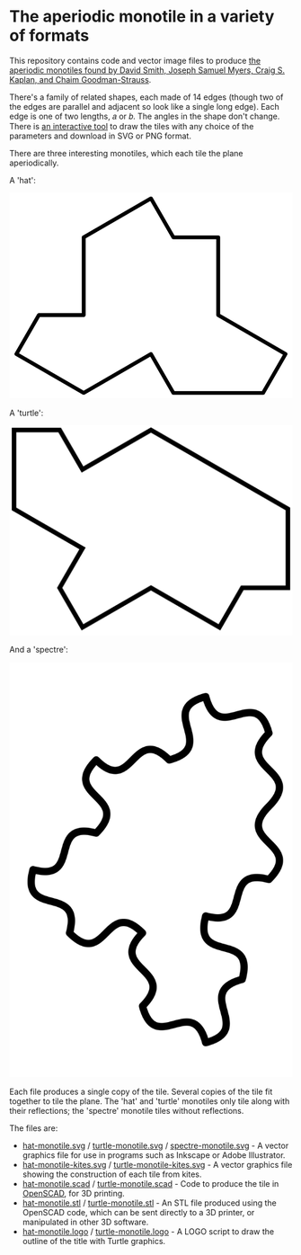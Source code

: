 # The aperiodic monotile in a variety of formats

This repository contains code and vector image files to produce [the aperiodic monotiles found by David Smith, Joseph Samuel Myers, Craig S. Kaplan, and Chaim Goodman-Strauss](https://cs.uwaterloo.ca/~csk/hat/).

There's a family of related shapes, each made of 14 edges (though two of the edges are parallel and adjacent so look like a single long edge).
Each edge is one of two lengths, 𝑎 or 𝑏. The angles in the shape don't change.
There is [an interactive tool](interactive.html) to draw the tiles with any choice of the parameters and download in SVG or PNG format.

There are three interesting monotiles, which each tile the plane aperiodically.

A 'hat':

![A hat-like polygon](hat-monotile.png)

A 'turtle':

![A turtle-like polygon](turtle-monotile.png)

And a 'spectre':

![A ghost-like shape with curved edges](spectre-monotile.png)

Each file produces a single copy of the tile. Several copies of the tile fit together to tile the plane. The 'hat' and 'turtle' monotiles only tile along with their reflections; the 'spectre' monotile tiles without reflections.

The files are:

* [hat-monotile.svg](hat-monotile.svg) / [turtle-monotile.svg](turtle-monotile.svg) / [spectre-monotile.svg](spectre-monotile.svg) - A vector graphics file for use in programs such as Inkscape or Adobe Illustrator.
* [hat-monotile-kites.svg](hat-monotile-kites.svg) / [turtle-monotile-kites.svg](turtle-monotile-kites.svg) - A vector graphics file showing the construction of each tile from kites.
* [hat-monotile.scad](hat-monotile.scad) / [turtle-monotile.scad](turtle-monotile.scad) - Code to produce the tile in [OpenSCAD](https://openscad.org/), for 3D printing.
* [hat-monotile.stl](hat-monotile.stl) / [turtle-monotile.stl](turtle-monotile.stl) - An STL file produced using the OpenSCAD code, which can be sent directly to a 3D printer, or manipulated in other 3D software.
* [hat-monotile.logo](hat-monotile.logo) / [turtle-monotile.logo](turtle-monotile.logo) - A LOGO script to draw the outline of the title with Turtle graphics.


